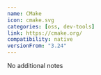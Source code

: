 ```yaml
---
name: CMake
icon: cmake.svg
categories: [oss, dev-tools]
link: https://cmake.org/
compatibility: native
versionFrom: "3.24"
---
```


No additional notes
